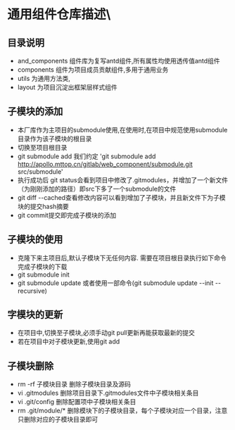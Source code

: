 # 通用组件仓库描述\

## 目录说明

* and_components    组件库为复写antd组件,所有属性均使用透传值antd组件
* components        组件为项目成员贡献组件,多用于通用业务
* utils             为通用方法类,
* layout            为项目沉淀出框架层样式组件

## 子模块的添加
* 本厂库作为主项目的submodule使用,在使用时,在项目中规范使用submodule目录作为该子模块的根目录
* 切换至项目根目录
* git submodule add <submoduleURL> <submodulePATH> 我们约定 'git submodule add http://apollo.mttop.cn/gitlab/web_component/submodule.git  src/submodule'
* 执行成功后 git status会看到项目中修改了.gitmodules，并增加了一个新文件（为刚刚添加的路径）即src下多了一个submodule的文件
* git diff --cached查看修改内容可以看到增加了子模块，并且新文件下为子模块的提交hash摘要
* git commit提交即完成子模块的添加

## 子模块的使用

* 克隆下来主项目后,默认子模块下无任何内容. 需要在项目根目录执行如下命令完成子模块的下载
* git submodule init
* git submodule update    或者使用一部命令(git submodule update --init --recursive)

## 字模块的更新
* 在项目中,切换至子模块,必须手动git pull更新再能获取最新的提交
* 若在项目中对子模块更新,使用git add

## 子模块删除
* rm -rf 子模块目录 删除子模块目录及源码
* vi .gitmodules 删除项目目录下.gitmodules文件中子模块相关条目
* vi .git/config 删除配置项中子模块相关条目
* rm .git/module/* 删除模块下的子模块目录，每个子模块对应一个目录，注意只删除对应的子模块目录即可


